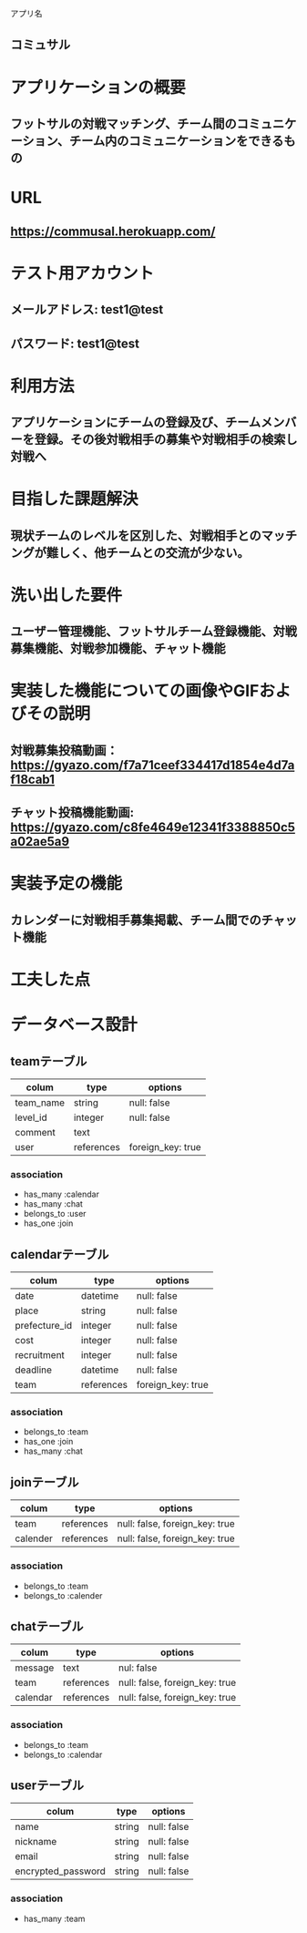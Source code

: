 アプリ名
## コミュサル

# アプリケーションの概要
## フットサルの対戦マッチング、チーム間のコミュニケーション、チーム内のコミュニケーションをできるもの

# URL
## https://commusal.herokuapp.com/

# テスト用アカウント
## メールアドレス: test1@test
## パスワード: test1@test

# 利用方法
## アプリケーションにチームの登録及び、チームメンバーを登録。その後対戦相手の募集や対戦相手の検索し対戦へ

# 目指した課題解決
## 現状チームのレベルを区別した、対戦相手とのマッチングが難しく、他チームとの交流が少ない。

# 洗い出した要件
## ユーザー管理機能、フットサルチーム登録機能、対戦募集機能、対戦参加機能、チャット機能

# 実装した機能についての画像やGIFおよびその説明
## 対戦募集投稿動画： https://gyazo.com/f7a71ceef334417d1854e4d7af18cab1
## チャット投稿機能動画: https://gyazo.com/c8fe4649e12341f3388850c5a02ae5a9

# 実装予定の機能
## カレンダーに対戦相手募集掲載、チーム間でのチャット機能

# 工夫した点
## 

# データベース設計
## teamテーブル
| colum     | type       | options           |
| --------- | ---------- | ----------------- |
| team_name | string     | null: false       |
| level_id  | integer    | null: false       |
| comment   | text       |                   |
| user      | references | foreign_key: true |

### association
- has_many :calendar
- has_many :chat
- belongs_to :user
- has_one :join



## calendarテーブル
| colum         | type       | options           |
| ------------- | ---------- | ----------------- |
| date          | datetime   | null: false       |
| place         | string     | null: false       |
| prefecture_id | integer    | null: false       |
| cost          | integer    | null: false       |
| recruitment   | integer    | null: false       |
| deadline      | datetime   | null: false       |
| team          | references | foreign_key: true |

### association
- belongs_to :team
- has_one :join
- has_many :chat


## joinテーブル
| colum    | type       | options                        |
| -------- | ---------- | ------------------------------ |
| team     | references | null: false, foreign_key: true |
| calender | references | null: false, foreign_key: true |

### association
- belongs_to :team
- belongs_to :calender


## chatテーブル
| colum    | type       | options                        |
| -------- | ---------- | ------------------------------ |
| message  | text       | nul: false                     |
| team     | references | null: false, foreign_key: true |
| calendar | references | null: false, foreign_key: true |

### association
- belongs_to :team
- belongs_to :calendar

## userテーブル
| colum              | type   | options     |
| ------------------ | ------ | ----------- |
| name               | string | null: false |
| nickname           | string | null: false |
| email              | string | null: false |
| encrypted_password | string | null: false |

### association
- has_many :team


